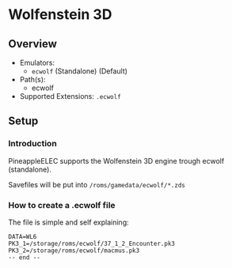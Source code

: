 # Wolfenstein 3D

## Overview

- Emulators: 
  - `ecwolf` (Standalone) (Default)
- Path(s): 
  - ecwolf
- Supported Extensions: `.ecwolf`

## Setup

### Introduction
PineappleELEC supports the Wolfenstein 3D engine trough ecwolf (standalone).

Savefiles will be put into `/roms/gamedata/ecwolf/*.zds`

### How to create a .ecwolf file
The file is simple and self explaining:

```
DATA=WL6
PK3_1=/storage/roms/ecwolf/37_1_2_Encounter.pk3
PK3_2=/storage/roms/ecwolf/macmus.pk3
-- end --
```
